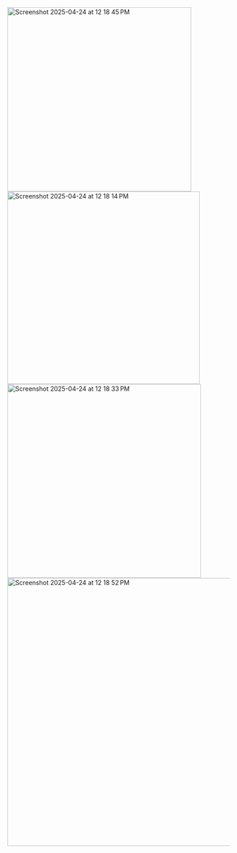 <img width="417" alt="Screenshot 2025-04-24 at 12 18 45 PM" src="https://github.com/user-attachments/assets/8dfcd0cd-e299-4cec-a5dc-826af66add86" />
<img width="436" alt="Screenshot 2025-04-24 at 12 18 14 PM" src="https://github.com/user-attachments/assets/a6bc8cf3-3d01-4849-ae5a-64c1e8638190" />
<img width="439" alt="Screenshot 2025-04-24 at 12 18 33 PM" src="https://github.com/user-attachments/assets/020f5362-9c03-4c35-a027-316a0a3d03c9" />
<img width="607" alt="Screenshot 2025-04-24 at 12 18 52 PM" src="https://github.com/user-attachments/assets/896ebdd3-7a0f-417a-add4-ec7c386c7e2c" />

